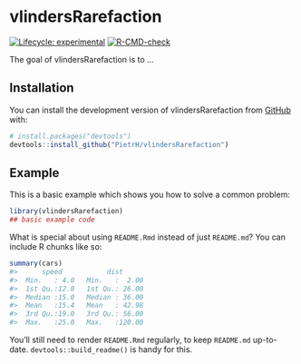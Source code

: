 
<!-- README.md is generated from README.Rmd. Please edit that file -->

# vlindersRarefaction

<!-- badges: start -->

[![Lifecycle:
experimental](https://img.shields.io/badge/lifecycle-experimental-orange.svg)](https://lifecycle.r-lib.org/articles/stages.html#experimental)
[![R-CMD-check](https://github.com/PietrH/vlindersRarefaction/actions/workflows/R-CMD-check.yaml/badge.svg)](https://github.com/PietrH/vlindersRarefaction/actions/workflows/R-CMD-check.yaml)
<!-- badges: end -->

The goal of vlindersRarefaction is to …

## Installation

You can install the development version of vlindersRarefaction from
[GitHub](https://github.com/) with:

``` r
# install.packages("devtools")
devtools::install_github("PietrH/vlindersRarefaction")
```

## Example

This is a basic example which shows you how to solve a common problem:

``` r
library(vlindersRarefaction)
## basic example code
```

What is special about using `README.Rmd` instead of just `README.md`?
You can include R chunks like so:

``` r
summary(cars)
#>      speed           dist       
#>  Min.   : 4.0   Min.   :  2.00  
#>  1st Qu.:12.0   1st Qu.: 26.00  
#>  Median :15.0   Median : 36.00  
#>  Mean   :15.4   Mean   : 42.98  
#>  3rd Qu.:19.0   3rd Qu.: 56.00  
#>  Max.   :25.0   Max.   :120.00
```

You’ll still need to render `README.Rmd` regularly, to keep `README.md`
up-to-date. `devtools::build_readme()` is handy for this.
